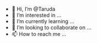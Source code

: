- 👋 Hi, I’m @Taruda
- 👀 I’m interested in ...
- 🌱 I’m currently learning ...
- 💞️ I’m looking to collaborate on ...
- 📫 How to reach me ...

<!---
Taruda/Taruda is a ✨ special ✨ repository because its `README.md` (this file) appears on your GitHub profile.
You can click the Preview link to take a look at your changes.
--->
